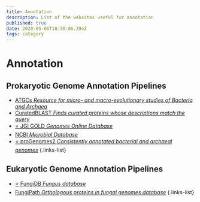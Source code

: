 ```yaml
---
title: Annotation
description: List of the websites useful for annotation
published: true
date: 2020-05-06T18:30:06.394Z
tags: category
---
```


# Annotation

## Prokaryotic Genome Annotation Pipelines

- [ATGCs *Resource for micro- and macro-evolutionary studies of Bacteria and Archaea*](https://vdclab-wiki.herokuapp.com/en/databases/general_databases/ATCGs)
- [CuratedBLAST *Finds curated proteins whose descriptions match the query*](https://vdclab-wiki.herokuapp.com/annotation/prokaryotic/CuratedBLAST/)
- [:star: JGI GOLD *Genomes Online Database*](https://vdclab-wiki.herokuapp.com/databases/data-integration/JGI-GOLD/)
- [NCBI *Microbial Database*](https://vdclab-wiki.herokuapp.com/databases/general_databases/NCBI-genomes-microbes/)
- [:star: proGenomes2 *Consistently annotated bacterial and archaeal genomes*](https://vdclab-wiki.herokuapp.com/annotation/prokaryotic/proGenomes2/)
{.links-list}

## Eukaryotic Genome Annotation Pipelines

- [:star: FungiDB *Fungus database*](https://vdclab-wiki.herokuapp.com/databases/data-integration/FungiDB/)
- [FungiPath *Orthologous proteins in fungal genomes database*](https://vdclab-wiki.herokuapp.com/databases/data-integration/FUNGIpath/)
{.links-list}